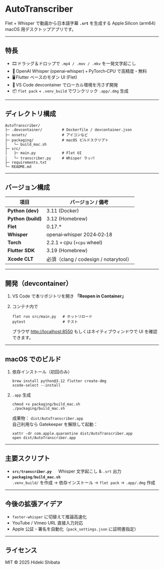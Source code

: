 # AutoTranscriber

Flet + Whisper で動画から日本語字幕 **`.srt`** を生成する Apple Silicon (arm64) macOS 用デスクトップアプリです。

---

## 特長

- 🎞️ ドラッグ＆ドロップで `.mp4 / .mov / .mkv` を一発文字起こし  
- 🧠 OpenAI Whisper (openai‑whisper) + PyTorch‐CPU で高精度・無料  
- 🖥️ Flutter ベースのモダン UI (Flet)  
- 🐳 VS Code devcontainer でローカル環境を汚さず開発  
- 📦 `flet pack` + `.venv_build` でワンクリック `.app/.dmg` 生成

---

## ディレクトリ構成

```
AutoTranscriber/
├─ .devcontainer/         # Dockerfile / devcontainer.json
├─ assets/                # アイコンなど
├─ packaging/             # macOS ビルドスクリプト
│   └─ build_mac.sh
├─ src/
│   ├─ main.py            # Flet UI
│   └─ transcriber.py     # Whisper ラッパ
├─ requirements.txt
└─ README.md
```

---

## バージョン構成

| 項目               | バージョン / 備考                     |
| ------------------ | ------------------------------------- |
| **Python (dev)**   | 3.11 (Docker)                         |
| **Python (build)** | 3.12 (Homebrew)                       |
| **Flet**           | 0.17.*                                |
| **Whisper**        | openai‑whisper 2024‑02‑18             |
| **Torch**          | 2.2.1 + cpu (`+cpu` wheel)            |
| **Flutter SDK**    | 3.19 (Homebrew)                       |
| **Xcode CLT**      | 必須（clang / codesign / notarytool） |

---

## 開発（devcontainer）

1. VS Code で本リポジトリを開き **「Reopen in Container」**  
2. コンテナ内で

   ```
   flet run src/main.py   # ホットリロード
   pytest                 # テスト
   ```

   ブラウザ <http://localhost:8550> もしくはネイティブウィンドウで UI を確認できます。

---

## macOS でのビルド

1. 依存インストール（初回のみ）

   ```
   brew install python@3.12 flutter create-dmg
   xcode-select --install
   ```

2. `.app` 生成

   ```
   chmod +x packaging/build_mac.sh
   ./packaging/build_mac.sh
   ```

   成果物： `dist/AutoTranscriber.app`  
   自己利用なら Gatekeeper を解除して起動：

   ```
   xattr -dr com.apple.quarantine dist/AutoTranscriber.app
   open dist/AutoTranscriber.app
   ```

---

## 主要スクリプト

- **`src/transcriber.py`**   Whisper 文字起こし & `.srt` 出力  
- **`packaging/build_mac.sh`**    
  `.venv_build/` を作成 → 依存インストール → `flet pack` → `.app/.dmg` 作成

---

## 今後の拡張アイデア

- `faster-whisper` に切替えて推論高速化  
- YouTube / Vimeo URL 直接入力対応  
- Apple 公証・署名を自動化（`pack_settings.json` に証明書指定）

---

## ライセンス

MIT © 2025 Hideki Shibata

